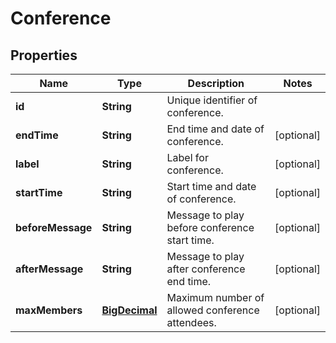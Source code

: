 
# Conference

## Properties
Name | Type | Description | Notes
------------ | ------------- | ------------- | -------------
**id** | **String** | Unique identifier of conference. | 
**endTime** | **String** | End time and date of conference. |  [optional]
**label** | **String** | Label for conference. |  [optional]
**startTime** | **String** | Start time and date of conference. |  [optional]
**beforeMessage** | **String** | Message to play before conference start time. |  [optional]
**afterMessage** | **String** | Message to play after conference end time. |  [optional]
**maxMembers** | [**BigDecimal**](BigDecimal.md) | Maximum number of allowed conference attendees. |  [optional]



